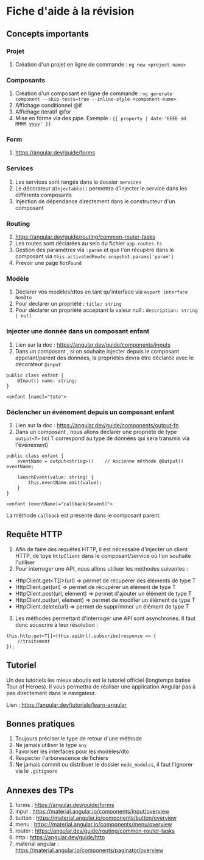 # Fiche d'aide à la révision

## Concepts importants

### Projet

1. Création d'un projet en ligne de commande : `ng new <project-name>`

### Composants

1. Création d'un composant en ligne de commande : `ng generate component --skip-tests=true --inline-style <component-name>`
2. Affichage conditionnel @if
3. Affichage itératif @for
4. Mise en forme via des pipe. Exemple : `{{ property | date:'EEEE dd MMMM yyyy' }}`

### Form

1. https://angular.dev/guide/forms

### Services

1. Les services sont rangés dans le dossier `services`
2. Le décorateur `@Injectable()` permettra d'injecter le service dans les différents composants
3. Injection de dépendance directement dans le constructeur d'un composant

### Routing

1. https://angular.dev/guide/routing/common-router-tasks
2. Les routes sont déclarées au sein du fichier `app.routes.ts`
3. Gestion des paramètres via `:param` et que l'on récupère dans le composant via `this.activatedRoute.snapshot.params['param']`
4. Prévoir une page `NotFound`

### Modèle

1. Déclarer vos modèles/dtos en tant qu'interface via `export interface NomDto`
2. Pour déclarer un propriété : `title: string`
3. Pour déclarer un propriété acceptant la valeur null : `description: string | null`

### Injecter une donnée dans un composant enfant

1. Lien sur la doc : https://angular.dev/guide/components/inputs
2. Dans un composant <enfant> , si on souhaite injecter depuis le composant appelant/parent des données, la propriétés devra être déclarée avec le décorateur `@input`
```
public class enfant {
    @Input() name: string;
}
```

```
<enfant [name]="toto">
```

### Déclencher un événement depuis un composant enfant

1. Lien sur la doc : https://angular.dev/guide/components/output-fn
2. Dans un composant <enfant> , nous allons déclarer une propriété de type `output<T>` (ici T correspond au type de données qui sera transmis via l'événement)
```
public class enfant {
    eventName = output<string>()    // Ancienne méthode @Output() eventName;

    launchEvent(value: string) {
        this.eventName.emit(value);
    }
}
```

```
<enfant (eventName)="callback($event)">
```

La méthode `callback` est présente dans le composant parent.

## Requête HTTP

1. Afin de faire des requêtes HTTP, il est nécessaire d'injecter un client HTTP, de tpye `HttpClient` dans le composant/service où l'on souhaite l'utiliser
2. Pour interroger une API, nous allons utiliser les méthodes suivantes : 
 - HttpClient.get<T[]>(url) => permet de récupérer des éléments de type T
 - HttpClient.get<T>(url) => permet de récupérer un élément de type T
 - HttpClient.post<T>(url, element) => permet d'ajouter un élément de type T
 - HttpClient.put<T>(url, element) => permet de modifier un élément de type T
 - HttpClient.delete<T>(url) => permet de supprimmer un élément de type T
3. Les méthodes permettant d'interroger une API sont asynchrones. Il faut donc souscrire à leur résolution : 

```
this.http.get<T[]>(this.apiUrl).subscribe(response => {
    //traitement
});
```

## Tutoriel

Un des tutoriels les mieux aboutis est le tutoriel officiel (longtemps batisé Tour of Heroes). Il vous permettra de réaliser une application Angular pas à pas directement dans le navigateur.

Lien : https://angular.dev/tutorials/learn-angular

## Bonnes pratiques

1. Toujours préciser le type de retour d'une méthode
2. Ne jamais utiliser le type `any`
3. Favoriser les interfaces pour les modèles/dto
4. Respecter l'arborescence de fichiers
5. Ne jamais commit ou distribuer le dossier `node_modules`, il faut l'ignorer via le `.gitignore`

## Annexes des TPs

1. forms : https://angular.dev/guide/forms
2. input : https://material.angular.io/components/input/overview
3. button : https://material.angular.io/components/button/overview
4. menu : https://material.angular.io/components/menu/overview
5. router : https://angular.dev/guide/routing/common-router-tasks
6. http : https://angular.dev/guide/http
7. material angular : https://material.angular.io/components/paginator/overview

